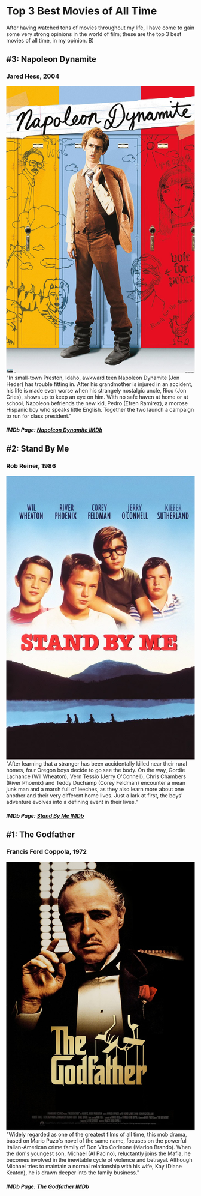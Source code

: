 # Top 3 Best Movies of All Time
After having watched tons of movies throughout my life, I have come to gain some very strong opinions in the world of film; these are the top 3 best movies of all time, in my opinion. B)

## #3: Napoleon Dynamite
### Jared Hess, 2004
![Napoleon Dynamite Movie Poster](napdyn.jpeg)
"In small-town Preston, Idaho, awkward teen Napoleon Dynamite (Jon Heder) has trouble fitting in. After his grandmother is injured in an accident, his life is made even worse when his strangely nostalgic uncle, Rico (Jon Gries), shows up to keep an eye on him. With no safe haven at home or at school, Napoleon befriends the new kid, Pedro (Efren Ramirez), a morose Hispanic boy who speaks little English. Together the two launch a campaign to run for class president."
#### _IMDb Page: [Napoleon Dynamite IMDb](https://www.imdb.com/title/tt0374900/)_

## #2: Stand By Me
### Rob Reiner, 1986
![Stand By Me Movie Poster](sbm.jpeg)
"After learning that a stranger has been accidentally killed near their rural homes, four Oregon boys decide to go see the body. On the way, Gordie Lachance (Wil Wheaton), Vern Tessio (Jerry O'Connell), Chris Chambers (River Phoenix) and Teddy Duchamp (Corey Feldman) encounter a mean junk man and a marsh full of leeches, as they also learn more about one another and their very different home lives. Just a lark at first, the boys' adventure evolves into a defining event in their lives."
#### _IMDb Page: [Stand By Me IMDb](https://www.imdb.com/title/tt0092005/)_

## #1: The Godfather
### Francis Ford Coppola, 1972
![The Godfather Movie Poster](gofdather.jpg)
"Widely regarded as one of the greatest films of all time, this mob drama, based on Mario Puzo's novel of the same name, focuses on the powerful Italian-American crime family of Don Vito Corleone (Marlon Brando). When the don's youngest son, Michael (Al Pacino), reluctantly joins the Mafia, he becomes involved in the inevitable cycle of violence and betrayal. Although Michael tries to maintain a normal relationship with his wife, Kay (Diane Keaton), he is drawn deeper into the family business."
#### _IMDb Page: [The Godfather IMDb](https://www.imdb.com/title/tt0068646/)_
